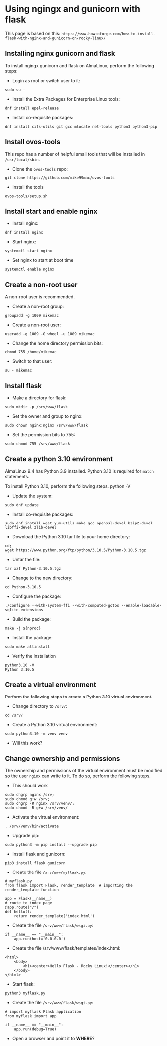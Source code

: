 # Using ngingx and gunicorn with flask

This page is based on this: ``https://www.howtoforge.com/how-to-install-flask-with-nginx-and-gunicorn-on-rocky-linux/``

## Installing nginx gunicorn and flask
To install ngingx gunicorn and flask on AlmaLinux, perform the following steps:

- Login as root or switch user to it:

```
sudo su -
```
 
- Install the Extra Packages for Enterprise Linux tools:

```
dnf install epel-release
```

- Install co-requisite packages:

```
dnf install cifs-utils git gcc mlocate net-tools python3 python3-pip 
```

## Install ovos-tools
This repo has a number of helpful small tools that will be installed in ``/usr/local/sbin``. 
- Clone the ``ovos-tools`` repo:

```
git clone https://github.com/mike99mac/ovos-tools
```

- Install the tools 

```
ovos-tools/setup.sh
```

## Install start and enable nginx
- Install nginx:

```
dnf install nginx 
```

- Start nginx:

```
systemctl start nginx
```

- Set nginx to start at boot time

```
systemctl enable nginx
```

## Create a non-root user
A non-root user is recommended.

- Create a non-root group: 

```
groupadd -g 1009 mikemac
```

- Create a non-root user:

```
useradd -g 1009 -G wheel -u 1009 mikemac
```

- Change the home directory permission bits:

```
chmod 755 /home/mikemac
```

- Switch to that user:

```
su - mikemac
```

## Install flask
- Make a directory for flask:

```
sudo mkdir -p /srv/www/flask
```

- Set the owner and group to nginx:

```
sudo chown nginx:nginx /srv/www/flask
```

- Set the permission bits to 755:

```
sudo chmod 755 /srv/www/flask
```

## Create a python 3.10 environment
AlmaLinux 9.4 has Python 3.9 installed.  Python 3.10 is required for ``match`` statements.  

To install Python 3.10, perform the following steps.
python -V
- Update the system:

```
sudo dnf update
```

- Install co-requisite packages:
```
sudo dnf install wget yum-utils make gcc openssl-devel bzip2-devel libffi-devel zlib-devel
```

- Download the Python 3.10 tar file to your home directory:

```
cd; 
wget https://www.python.org/ftp/python/3.10.5/Python-3.10.5.tgz
```

- Untar the file:

```
tar xzf Python-3.10.5.tgz
```

- Change to the new directory:

```
cd Python-3.10.5
```

- Configure the package:

```
./configure --with-system-ffi --with-computed-gotos --enable-loadable-sqlite-extensions
```

- Build the package:

```
make -j ${nproc}
```

- Install the package:

```
sudo make altinstall
```

- Verify the installation

```
python3.10 -V
Python 3.10.5
```

## Create a virtual environment
Perform the following steps to create a Python 3.10 virtual environment.

- Change directory to ``/srv/``:

```
cd /srv/
```

- Create a Python 3.10 virtual environment:

```
sudo python3.10 -m venv venv
```

- Will this work?

## Change ownership and permissions
The ownership and permissions of the virtual environment must be modified so the user ``nginx`` can write to it. To do so, perform the following steps.

- This should work
```
sudo chgrp nginx /srv; 
sudo chmod g+w /srv; 
sudo chgrp -R nginx /srv/venv/; 
sudo chmod -R g+w /srv/venv/
```

- Activate the virtual environment:

```
. /srv/venv/bin/activate
```
  
- Upgrade pip:

```
sudo python3 -m pip install --upgrade pip
```

- Install flask and gunicorn:

```
pip3 install flask gunicorn
```

- Create the file ``/srv/www/myflask.py``:

```
# myflask.py
from flask import Flask, render_template  # importing the render_template function

app = Flask(__name__)
# route to index page
@app.route("/")
def hello():
    return render_template('index.html')
```

- Create the file ``/srv/www/flask/wsgi.py``: 

```
if __name__ == "__main__":
    app.run(host='0.0.0.0')
```

- Create the file /srv/www/flask/templates/index.html:

```
<html>
    <body>
        <h1><center>Hello Flask - Rocky Linux!</center></h1>
    </body>
</html>

```

- Start flask:

```
python3 myflask.py

```
- Create the file ``/srv/www/flask/wsgi.py``:

```
# import myflask Flask application
from myflask import app

if __name__ == "__main__":
    app.run(debug=True)
```

- Open a browser and point it to **WHERE**?
 
